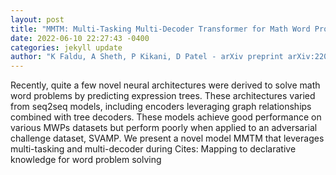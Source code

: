 ```yaml
--- 
layout: post 
title: "MMTM: Multi-Tasking Multi-Decoder Transformer for Math Word Problems" 
date: 2022-06-10 22:27:43 -0400 
categories: jekyll update 
author: "K Faldu, A Sheth, P Kikani, D Patel - arXiv preprint arXiv:2206.01268, 2022" 
--- 
```

Recently, quite a few novel neural architectures were derived to solve math word problems by predicting expression trees. These architectures varied from seq2seq models, including encoders leveraging graph relationships combined with tree decoders. These models achieve good performance on various MWPs datasets but perform poorly when applied to an adversarial challenge dataset, SVAMP. We present a novel model MMTM that leverages multi-tasking and multi-decoder during Cites: Mapping to declarative knowledge for word problem solving